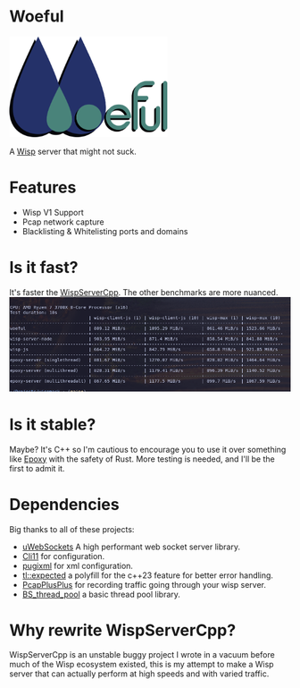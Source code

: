 # Woeful
<img src="https://raw.githubusercontent.com/MercuryWorkshop/Woeful/refs/heads/main/public/wordmark.png" height="180">

A [Wisp](https://github.com/MercuryWorkshop/wisp-protocol) server that might not suck.

# Features
- Wisp V1 Support
- Pcap network capture
- Blacklisting & Whitelisting ports and domains

# Is it fast?
It's faster the [WispServerCpp](https://github.com/FoxMoss/WispServerCpp/). 
The other benchmarks are more nuanced.
![Benchmark Images](./public/bench.png)

# Is it stable?
Maybe? It's C++ so I'm cautious to encourage you to use it over something like [Epoxy](https://github.com/MercuryWorkshop/epoxy-tls) with the safety of Rust. More testing is needed, and I'll be the first to admit it.

# Dependencies
Big thanks to all of these projects:
- [uWebSockets](https://github.com/uNetworking/uWebSockets) A high performant web socket server library.
- [Cli11](https://github.com/CLIUtils/CLI11.git) for configuration.
- [pugixml](https://github.com/leethomason/tinyxml2) for xml configuration.
- [tl::expected](https://github.com/TartanLlama/expected) a polyfill for the c++23 feature for better error handling.
- [PcapPlusPlus](https://github.com/seladb/PcapPlusPlus.git) for recording traffic going through your wisp server.
- [BS_thread_pool](https://github.com/bshoshany/thread-pool) a basic thread pool library.

# Why rewrite WispServerCpp?
WispServerCpp is an unstable buggy project I wrote in a vacuum before much of the Wisp ecosystem existed, this is my attempt to make a Wisp server that can actually perform at high speeds and with varied traffic.
